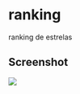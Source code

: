 # ranking
ranking de estrelas

## Screenshot

<img src="https://scontent.fsjk2-1.fna.fbcdn.net/v/t39.30808-6/242046096_251609793541484_6635442095755386773_n.jpg?_nc_cat=111&ccb=1-5&_nc_sid=730e14&_nc_ohc=9rYZYqlM-xoAX_W8-sf&_nc_ht=scontent.fsjk2-1.fna&oh=89832ab2d761ad201edfec6918229dc4&oe=614495D0">
